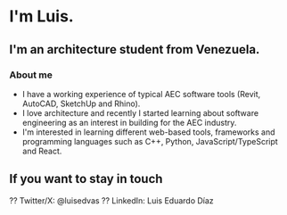 # I'm Luis.
## I'm an architecture student from Venezuela.

### About me

- I have a working experience of typical AEC software tools (Revit, AutoCAD, SketchUp and Rhino).
- I love architecture and recently I started learning about software engineering as an interest in building for the AEC industry.
- I'm interested in learning different web-based tools, frameworks and programming languages such as C++, Python, JavaScript/TypeScript and React.

## If you want to stay in touch
?? Twitter/X: @luisedvas
?? LinkedIn: Luis Eduardo Díaz

<!---
luisediazv/luisediazv is a ✨ special ✨ repository because its `README.md` (this file) appears on your GitHub profile.
You can click the Preview link to take a look at your changes.
--->
